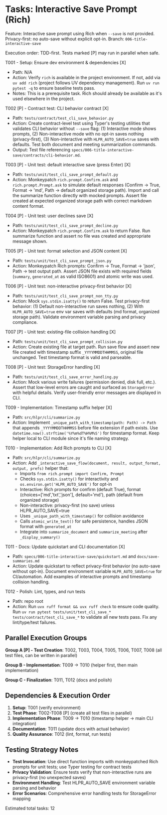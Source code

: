 # Tasks: Interactive Save Prompt (Rich)

Feature: Interactive save prompt using Rich when `--save` is not provided. Privacy-first: no auto-save without explicit opt-in.
Branch: `006-title-interactive-save`

Execution order: TDD-first. Tests marked [P] may run in parallel when safe.

T001 - Setup: Ensure dev environment & dependencies [X]
- Path: N/A
- Action: Verify `rich` is available in the project environment. If not, add via `uv add rich` (project follows UV dependency management). Run `uv run pytest -q` to ensure baseline tests pass.
- Notes: This is a prerequisite task. Rich should already be available as it's used elsewhere in the project.

T002 [P] - Contract test: CLI behavior contract [X]
- Path: `tests/contract/test_cli_save_behavior.py`
- Action: Create contract-level test using Typer's testing utilities that validates CLI behavior without `--save` flag: (1) Interactive mode shows prompts, (2) Non-interactive mode with no opt-in saves nothing (privacy-first), (3) Non-interactive with `HLPR_AUTO_SAVE=true` saves with defaults. Test both document and meeting summarization commands.
- Output: Test file referencing `specs/006-title-interactive-save/contracts/cli-behavior.md`.

T003 [P] - Unit test: default interactive save (press Enter) [X]
- Path: `tests/unit/test_cli_save_prompt_default.py`
- Action: Monkeypatch `rich.prompt.Confirm.ask` and `rich.prompt.Prompt.ask` to simulate default responses (Confirm -> True, Format -> 'md', Path -> default organized storage path). Import and call the summarize function directly with mocked prompts. Assert file created at expected organized storage path with correct markdown content format.

T004 [P] - Unit test: user declines save [X]
- Path: `tests/unit/test_cli_save_prompt_decline.py`
- Action: Monkeypatch `rich.prompt.Confirm.ask` to return False. Run summarize function and assert no file was created and appropriate message shown.

T005 [P] - Unit test: format selection and JSON content [X]
- Path: `tests/unit/test_cli_save_prompt_json.py`
- Action: Monkeypatch Rich prompts: Confirm -> True, Format -> 'json', Path -> test output path. Assert JSON file exists with required fields (`summary`, `generated_at` as valid ISO8601) and atomic write was used.

T006 [P] - Unit test: non-interactive privacy-first behavior [X]
- Path: `tests/unit/test_cli_save_prompt_non_tty.py`
- Action: Mock `sys.stdin.isatty()` to return False. Test privacy-first behavior: (1) Default non-interactive run saves nothing, (2) With `HLPR_AUTO_SAVE=true` env var saves with defaults (md format, organized storage path). Validate environment variable parsing and privacy compliance.

T007 [P] - Unit test: existing-file collision handling [X]
- Path: `tests/unit/test_cli_save_prompt_collision.py`
- Action: Create existing file at target path. Run save flow and assert new file created with timestamp suffix `_YYYYMMDDTHHMMSS`, original file unchanged. Test timestamp format is valid and parseable.

T008 [P] - Unit test: StorageError handling [X]
- Path: `tests/unit/test_cli_save_error_handling.py`
- Action: Mock various write failures (permission denied, disk full, etc.). Assert that low-level errors are caught and surfaced as `StorageError` with helpful details. Verify user-friendly error messages are displayed in CLI.

T009 - Implementation: Timestamp suffix helper [X]
- Path: `src/hlpr/cli/summarize.py`
- Action: Implement `_unique_path_with_timestamp(path: Path) -> Path` that appends `_YYYYMMDDTHHMMSS` before file extension if path exists. Use `datetime.now().strftime('%Y%m%dT%H%M%S')` for timestamp format. Keep helper local to CLI module since it's file naming strategy.

T010 - Implementation: Add Rich prompts to CLI [X]
- Path: `src/hlpr/cli/summarize.py`
- Action: Add `_interactive_save_flow(document, result, output_format, output, prefs)` helper that:
  - Imports `from rich.prompt import Confirm, Prompt`
  - Checks `sys.stdin.isatty()` for interactivity and `os.environ.get('HLPR_AUTO_SAVE')` for opt-in
  - Interactive: Rich prompts for confirm (default True), format (choices=['md','txt','json'], default='md'), path (default from organized storage)
  - Non-interactive: privacy-first (no save) unless HLPR_AUTO_SAVE=true
  - Uses `_unique_path_with_timestamp()` for collision avoidance
  - Calls `atomic_write_text()` for safe persistence, handles JSON format with `generated_at`
  - Integrate into `summarize_document` and `summarize_meeting` after `_display_summary()`

T011 - Docs: Update quickstart and CLI documentation [X]
- Path: `specs/006-title-interactive-save/quickstart.md` and `docs/save-summaries.md`
- Action: Update quickstart to reflect privacy-first behavior (no auto-save without opt-in). Document environment variable `HLPR_AUTO_SAVE=true` for CI/automation. Add examples of interactive prompts and timestamp collision handling.

T012 - Polish: Lint, types, and run tests
- Path: repo root
- Action: Run `uvx ruff format && uvx ruff check` to ensure code quality. Run `uv run pytest tests/unit/test_cli_save_* tests/contract/test_cli_save_*` to validate all new tests pass. Fix any lint/type/test failures.

## Parallel Execution Groups

**Group A [P] - Test Creation**: T002, T003, T004, T005, T006, T007, T008 (all test files, can be written in parallel)

**Group B - Implementation**: T009 → T010 (helper first, then main implementation)

**Group C - Finalization**: T011, T012 (docs and polish)

## Dependencies & Execution Order

1. **Setup**: T001 (verify environment)
2. **Test Phase**: T002-T008 [P] (create all test files in parallel)
3. **Implementation Phase**: T009 → T010 (timestamp helper → main CLI integration)
4. **Documentation**: T011 (update docs with actual behavior)
5. **Quality Assurance**: T012 (lint, format, run tests)

## Testing Strategy Notes

- **Test Invocation**: Use direct function imports with monkeypatched Rich prompts for unit tests; use Typer testing for contract tests
- **Privacy Validation**: Ensure tests verify that non-interactive runs are privacy-first (no unexpected saves)
- **Environment Handling**: Test HLPR_AUTO_SAVE environment variable parsing and behavior
- **Error Scenarios**: Comprehensive error handling tests for StorageError mapping

Estimated total tasks: 12
